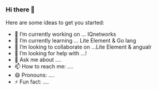 ### Hi there 👋


Here are some ideas to get you started:

- 🔭 I’m currently working on ... IQnetworks 
- 🌱 I’m currently learning ... Lite Element & Go lang
- 👯 I’m looking to collaborate on ...Lite Element & angualr
- 🤔 I’m looking for help with ...!
- 💬 Ask me about ....
- 📫 How to reach me: ....
- 😄 Pronouns: ....
- ⚡ Fun fact: ....

